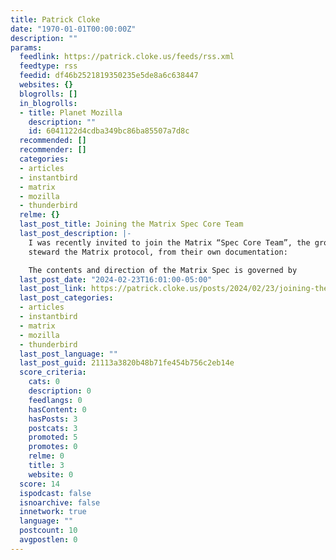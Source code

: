 ```yaml
---
title: Patrick Cloke
date: "1970-01-01T00:00:00Z"
description: ""
params:
  feedlink: https://patrick.cloke.us/feeds/rss.xml
  feedtype: rss
  feedid: df46b2521819350235e5de8a6c638447
  websites: {}
  blogrolls: []
  in_blogrolls:
  - title: Planet Mozilla
    description: ""
    id: 6041122d4cdba349bc86ba85507a7d8c
  recommended: []
  recommender: []
  categories:
  - articles
  - instantbird
  - matrix
  - mozilla
  - thunderbird
  relme: {}
  last_post_title: Joining the Matrix Spec Core Team
  last_post_description: |-
    I was recently invited to join the Matrix “Spec Core Team”, the group who
    steward the Matrix protocol, from their own documentation:

    The contents and direction of the Matrix Spec is governed by
  last_post_date: "2024-02-23T16:01:00-05:00"
  last_post_link: https://patrick.cloke.us/posts/2024/02/23/joining-the-matrix-spec-core-team/
  last_post_categories:
  - articles
  - instantbird
  - matrix
  - mozilla
  - thunderbird
  last_post_language: ""
  last_post_guid: 21113a3820b48b71fe454b756c2eb14e
  score_criteria:
    cats: 0
    description: 0
    feedlangs: 0
    hasContent: 0
    hasPosts: 3
    postcats: 3
    promoted: 5
    promotes: 0
    relme: 0
    title: 3
    website: 0
  score: 14
  ispodcast: false
  isnoarchive: false
  innetwork: true
  language: ""
  postcount: 10
  avgpostlen: 0
---
```

